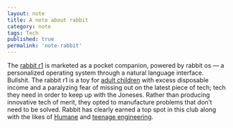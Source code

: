 ```yaml
---
layout: note
title: A note about rabbit
category: note
tags: Tech
published: true
permalink: 'note-rabbit'
---
```


<article>
    <p>The <a href="https://www.rabbit.tech/">rabbit r1</a> is marketed as a pocket companion, powered by rabbit os — a personalized operating system through a natural language interface. Bullshit. The rabbit r1 is a toy for <a href="https://twitter.com/elonmusk">adult children</a> with excess disposable income and a paralyzing fear of missing out on the latest piece of tech; tech they need in order to keep up with the Joneses. Rather than producing innovative tech of merit, they opted to manufacture problems that don’t need to be solved. Rabbit has clearly earned a top spot in this club along with the likes of <a href="https://humane.com/">Humane</a> and <a href="https://teenage.engineering/">teenage engineering</a>.</p>
</article>
